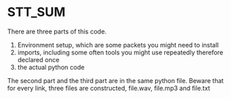 # STT_SUM
There are three parts of this code.
1. Environment setup, which are some packets you might need to install
2. imports, including some often tools you might use repeatedly therefore declared once
3. the actual python code

The second part and the third part are in the same python file.
Beware that for every link, three files are constructed, file.wav, file.mp3 and file.txt
